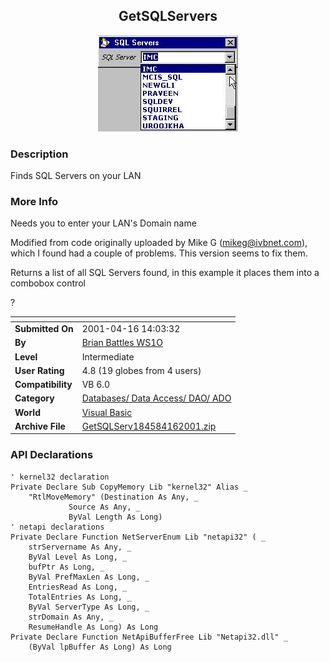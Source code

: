 ﻿<div align="center">

## GetSQLServers

<img src="PIC20014161424537282.jpg">
</div>

### Description

Finds SQL Servers on your LAN
 
### More Info
 
Needs you to enter your LAN's Domain name

Modified from code originally uploaded by Mike G (mikeg@ivbnet.com), which I found had a couple of problems. This version seems to fix them.

Returns a list of all SQL Servers found, in this example it places them into a combobox control

?


<span>             |<span>
---                |---
**Submitted On**   |2001-04-16 14:03:32
**By**             |[Brian Battles WS1O](https://github.com/Planet-Source-Code/PSCIndex/blob/master/ByAuthor/brian-battles-ws1o.md)
**Level**          |Intermediate
**User Rating**    |4.8 (19 globes from 4 users)
**Compatibility**  |VB 6\.0
**Category**       |[Databases/ Data Access/ DAO/ ADO](https://github.com/Planet-Source-Code/PSCIndex/blob/master/ByCategory/databases-data-access-dao-ado__1-6.md)
**World**          |[Visual Basic](https://github.com/Planet-Source-Code/PSCIndex/blob/master/ByWorld/visual-basic.md)
**Archive File**   |[GetSQLServ184584162001\.zip](https://github.com/Planet-Source-Code/brian-battles-ws1o-getsqlservers__1-22463/archive/master.zip)

### API Declarations

```
' kernel32 declaration
Private Declare Sub CopyMemory Lib "kernel32" Alias _
    "RtlMoveMemory" (Destination As Any, _
             Source As Any, _
             ByVal Length As Long)
' netapi declarations
Private Declare Function NetServerEnum Lib "netapi32" ( _
    strServername As Any, _
    ByVal Level As Long, _
    bufPtr As Long, _
    ByVal PrefMaxLen As Long, _
    EntriesRead As Long, _
    TotalEntries As Long, _
    ByVal ServerType As Long, _
    strDomain As Any, _
    ResumeHandle As Long) As Long
Private Declare Function NetApiBufferFree Lib "Netapi32.dll" _
    (ByVal lpBuffer As Long) As Long
```





